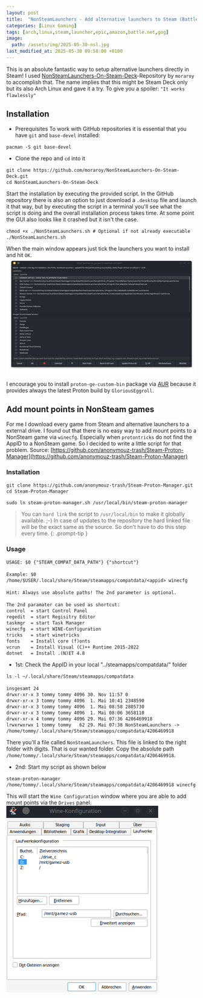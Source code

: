```yaml
---
layout: post
title:  "NonSteamLaunchers - Add alternative launchers to Steam (Battle.net, Epic Games, GOG and more)"
categories: [Linux Gaming]
tags: [arch,linux,steam,launcher,epic,amazon,battle.net,gog]
image:
  path: /assets/img/2025-05-30-nsl.jpg
last_modified_at: 2025-05-30 09:58:00 +0100
---
```


This is an absolute fantastic way to setup alternative launchers directly in Steam! I used [NonSteamLaunchers-On-Steam-Deck](https://github.com/moraroy/NonSteamLaunchers-On-Steam-Deck)-Repository by `moraroy` to accomplish that. The name implies that this might be Steam Deck only but its also Arch Linux and gave it a try. To give you a spoiler: `"It works flawlessly"`

## Installation
* Prerequisites
To work with GitHub repositories it is essential that you have `git` and `base-devel` installed:

```shell
pacman -S git base-devel
```
* Clone the repo and `cd` into it

```shell
git clone https://github.com/moraroy/NonSteamLaunchers-On-Steam-Deck.git
cd NonSteamLaunchers-On-Steam-Deck
```

Start the installation by executing the provided script. In the GitHub repository there is also an option to just download a `.desktop` file and launch it that way, but by executing the script in a terminal you'll see what the script is doing and the overall installation process takes time. At some point the GUI also looks like it crashed but it isn't the case.
```shell
chmod +x ./NonSteamLaunchers.sh # Optional if not already executable
./NonSteamLaunchers.sh
```
When the main window appears just tick the launchers you want to install and hit `OK`.
![nsl-mainwindow](/assets/img/nsl-mainwindow.png)

I encourage you to install `proton-ge-custom-bin` package via [AUR](https://aur.archlinux.org/packages/proton-ge-custom-bin) because it provides always the latest Proton build by `GloriousEggroll`.

## Add mount points in NonSteam games
For me I download every game from Steam and alternative launchers to a external drive. I found out that there is no easy way to add mount points to a NonSteam game via `winecfg`. Especially when `protontricks` do not find the AppID to a NonSteam game. So I decided to write a little script for that problem. Source: [https://github.com/anonymouz-trash/Steam-Proton-Manager](https://github.com/anonymouz-trash/Steam-Proton-Manager)

### Installation
```shell
git clone https://github.com/anonymouz-trash/Steam-Proton-Manager.git
cd Steam-Proton-Manager
```
```shell
sudo ln steam-proton-manager.sh /usr/local/bin/steam-proton-manager
```
> You can `hard link` the script to `/usr/local/bin` to make it globally available. ;-) In case of updates to the repository the hard linked file will be the exact same as the source. So don't have to do this step every time.
{: .prompt-tip }

### Usage
```shell
USAGE: $0 {"STEAM_COMPAT_DATA_PATH"} {"shortcut"}

Example: $0 /home/$USER/.local/share/Steam/steamapps/compatdata/<appid> winecfg

Hint: Always use absolute paths! The 2nd parameter is optional.

The 2nd paramater can be used as shortcut:
control  = start Control Panel
regedit  = start Regisitry Editor
taskmgr  = start Task Manager
winecfg  = start WINE-Configuration
tricks   = start winetricks
fonts    = Install core (f)onts
vcrun    = Install Visual (C)++ Runtime 2015-2022
dotnet   = Install .(N)ET 4.8
```

* 1st: Check the AppID in your local "../steamapps/compatdata/" folder

```shell
ls -l ~/.local/share/Steam/steamapps/compatdata 

insgesamt 24
drwxr-xr-x 3 tommy tommy 4096 30. Nov 11:57 0
drwxr-xr-x 3 tommy tommy 4096  1. Mai 10:41 2348590
drwxr-xr-x 3 tommy tommy 4096  1. Mai 08:58 2805730
drwxr-xr-x 3 tommy tommy 4096  1. Mai 08:06 3658110
drwxr-xr-x 4 tommy tommy 4096 29. Mai 07:36 4206469918
lrwxrwxrwx 1 tommy tommy   62 29. Mai 07:38 NonSteamLaunchers -> /home/tommy/.local/share/Steam/steamapps/compatdata/4206469918
```

There you'll a file called `NonSteamLaunchers`. This file is linked to the right folder with digits. That is our wanted folder. Copy the absolute path `/home/tommy/.local/share/Steam/steamapps/compatdata/4206469918`.

* 2nd: Start my script as shown below

```shell
steam-proton-manager /home/tommy/.local/share/Steam/steamapps/compatdata/4206469918 winecfg
```

This will start the `Wine Configuration` window where you are able to add mount points via the `Drives` panel.
![nsl-wine](/assets/img/nsl-wine.png)
